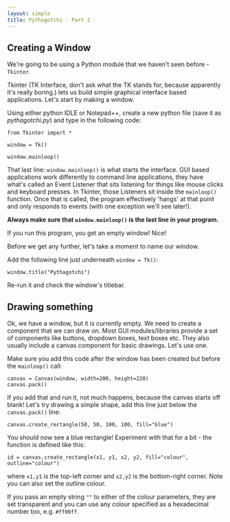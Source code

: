```yaml
---
layout: simple
title: Pythagotchi - Part 2
---
```


## Creating a Window

We're going to be using a Python module that we haven't seen before - `Tkinter`.

Tkinter (TK Interface, don't ask what the TK stands for, because apparently it's really boring.) lets us build simple graphical interface based applications. Let's start by making a window.

Using either python IDLE or Notepad++, create a new python file (save it as *pythagotchi.py*) and type in the following code:

```
from Tkinter import *

window = Tk()

window.mainloop()
```

That last line: `window.mainloop()` is what starts the interface. GUI based applications work differently to command line applications, they have what's called an Event Listener that sits listening for things like mouse clicks and keyboard presses. In Tkinter, those Listeners sit inside the `mainloop()` function. Once that is called, the program effectively 'hangs' at that point and only responds to events (with one exception we'll see later!).

**Always make sure that `window.mainloop()` is the last line in your program.**

If you run this program, you get an empty window! Nice!

Before we get any further, let's take a moment to name our window.

Add the following line just underneath `window = Tk()`:

```
window.title("Pythagotchi")
```

Re-run it and check the window's titlebar.

## Drawing something

Ok, we have a window, but it is currently empty. We need to create a component that we can draw on. Most GUI modules/libraries provide a set of components like buttons, dropdown boxes, text boxes etc. They also usually include a canvas component for basic drawings. Let's use one.

Make sure you add this code after the window has been created but before the `mainloop()` call:

```
canvas = Canvas(window, width=200, height=220)
canvas.pack()
```

If you add that and run it, not much happens, because the canvas starts off blank! Let's try drawing a simple shape, add this line just below the `canvas.pack()` line:

```
canvas.create_rectangle(50, 50, 100, 100, fill="blue")
```

You should now see a blue rectangle! Experiment with that for a bit - the function is defined like this:

```
id = canvas.create_rectangle(x1, y1, x2, y2, fill="colour", outline="colour")
```

where `x1,y1` is the top-left corner and `x2,y2` is the bottom-right corner. Note you can also set the outline colour.

If you pass an empty string `""` to either of the colour parameters, they are set transparent and you can use any colour specified as a hexadecimal number too, e.g. `#ff00ff`.